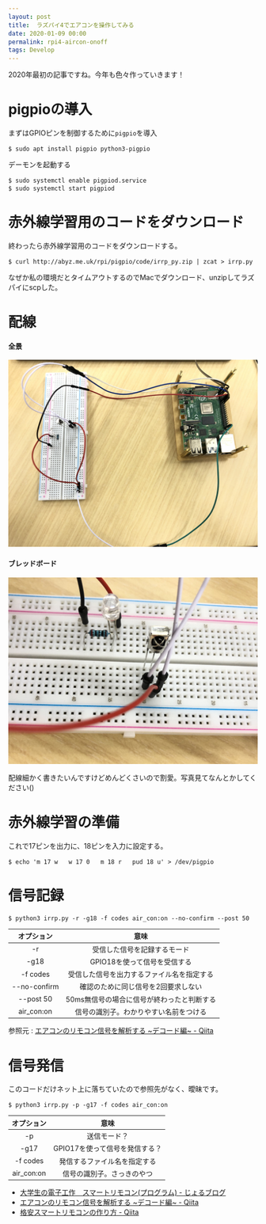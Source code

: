 ```yaml
---
layout: post
title:  ラズパイ4でエアコンを操作してみる
date: 2020-01-09 00:00
permalink: rpi4-aircon-onoff
tags: Develop
---
```

<style>
    .code {
        background: #272822;
        border-radius: 4px;
        padding: 10px 15px;
        color: #D9DCEF; }
        span .option {
            color: #D093E3; }
</style>

2020年最初の記事ですね。今年も色々作っていきます！

# pigpioの導入

まずはGPIOピンを制御するために`pigpio`を導入

```shell
$ sudo apt install pigpio python3-pigpio
```

デーモンを起動する

```shell
$ sudo systemctl enable pigpiod.service
$ sudo systemctl start pigpiod
```

# 赤外線学習用のコードをダウンロード

終わったら赤外線学習用のコードをダウンロードする。

```shell
$ curl http://abyz.me.uk/rpi/pigpio/code/irrp_py.zip | zcat > irrp.py
```

なぜか私の環境だとタイムアウトするのでMacでダウンロード、unzipしてラズパイにscpした。

# 配線

#### 全景
<img class="post-img" src="assets/images/2020-01-09-01.jpg">

#### ブレッドボード
<img class="post-img" src="assets/images/2020-01-09-02.jpg">

配線細かく書きたいんですけどめんどくさいので割愛。写真見てなんとかしてください()

# 赤外線学習の準備

これで17ピンを出力に、18ピンを入力に設定する。

```shell
$ echo 'm 17 w   w 17 0   m 18 r   pud 18 u' > /dev/pigpio
```

# 信号記録

```shell
$ python3 irrp.py -r -g18 -f codes air_con:on --no-confirm --post 50
```

|オプション|意味|
|:-:|:-:|
|-r|受信した信号を記録するモード|
|-g18|GPIO18を使って信号を受信する|
|-f codes|受信した信号を出力するファイル名を指定する|
|--no-confirm|確認のために同じ信号を2回要求しない|
|--post 50|50ms無信号の場合に信号が終わったと判断する|
|air_con:on|信号の識別子。わかりやすい名前をつける|

参照元 : <a href="https://qiita.com/gorohash/items/598d69a63bd6b4308291">エアコンのリモコン信号を解析する ~デコード編~ - Qiita</a>

# 信号発信

このコードだけネット上に落ちていたので参照先がなく、曖昧です。

```shell
$ python3 irrp.py -p -g17 -f codes air_con:on
```

|オプション|意味|
|:-:|:-:|
|-p|送信モード？|
|-g17|GPIO17を使って信号を発信する？|
|-f codes|発信するファイル名を指定する|
|air_con:on|信号の識別子。さっきのやつ|

 - <a href="https://jorublog.site/electronic-work-smart-remocon-program/">大学生の電子工作　スマートリモコン(プログラム) - じょるブログ</a>
 - <a href="https://qiita.com/gorohash/items/598d69a63bd6b4308291">エアコンのリモコン信号を解析する ~デコード編~ - Qiita</a>
 - <a href="https://qiita.com/takjg/items/e6b8af53421be54b62c9">格安スマートリモコンの作り方 - Qiita</a>